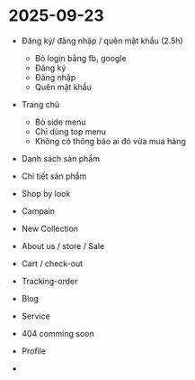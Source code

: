 # 2025-09-23

- Đăng ký/ đăng nhập / quên mật khẩu (2.5h)
  - Bỏ login bằng fb, google
  - Đăng ký
  - Đăng nhập
  - Quên mật khẩu

- Trang chủ
  <!-- - Thêm 1 bảng để config màu text + list background -->
  - Bỏ side menu
  - Chỉ dùng top menu
  - Không có thông báo ai đó vừa mua hàng
- Danh sách sản phẩm
- Chi tiết sản phẩm
- Shop by look
- Campain
- New Collection
- About us / store / Sale
- Cart / check-out
- Tracking-order
- Blog
- Service
- 404 comming soon
- Profile
-
